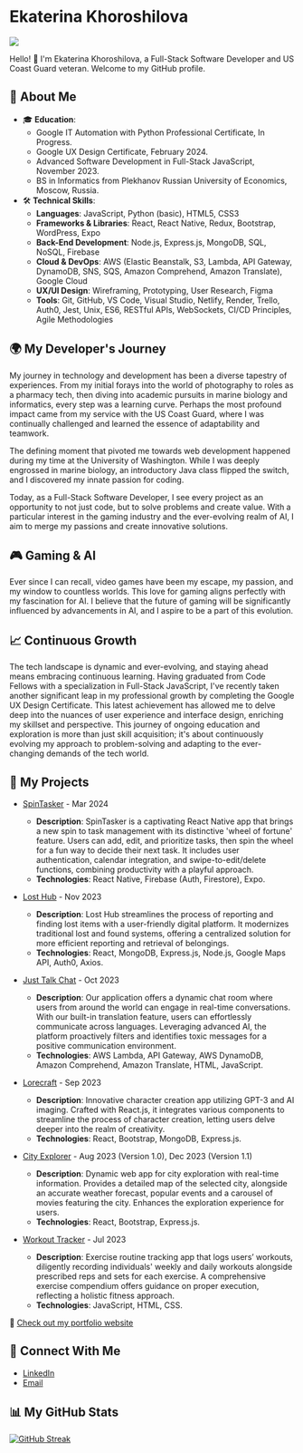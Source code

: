 # Ekaterina Khoroshilova

![](https://komarev.com/ghpvc/?username=KatKho&style=plastic)

Hello! 👋 I'm Ekaterina Khoroshilova, a Full-Stack Software Developer and US Coast Guard veteran. Welcome to my GitHub profile.

## 📌 About Me

- 🎓 **Education**:
  - Google IT Automation with Python Professional Certificate, In Progress.
  - Google UX Design Certificate, February 2024.
  - Advanced Software Development in Full-Stack JavaScript, November 2023.
  - BS in Informatics from Plekhanov Russian University of Economics, Moscow, Russia.
- 🛠️ **Technical Skills**:
  - **Languages**: JavaScript, Python (basic), HTML5, CSS3
  - **Frameworks & Libraries**: React, React Native, Redux, Bootstrap, WordPress, Expo
  - **Back-End Development**: Node.js, Express.js, MongoDB, SQL, NoSQL, Firebase
  - **Cloud & DevOps**: AWS (Elastic Beanstalk, S3, Lambda, API Gateway, DynamoDB, SNS, SQS, Amazon Comprehend, Amazon Translate), Google Cloud
  - **UX/UI Design**: Wireframing, Prototyping, User Research, Figma
  - **Tools**: Git, GitHub, VS Code, Visual Studio, Netlify, Render, Trello, Auth0, Jest, Unix, ES6, RESTful APIs, WebSockets, CI/CD Principles, Agile Methodologies

## 🌍 My Developer's Journey

My journey in technology and development has been a diverse tapestry of experiences. From my initial forays into the world of photography to roles as a pharmacy tech, then diving into academic pursuits in marine biology and informatics, every step was a learning curve. Perhaps the most profound impact came from my service with the US Coast Guard, where I was continually challenged and learned the essence of adaptability and teamwork.

The defining moment that pivoted me towards web development happened during my time at the University of Washington. While I was deeply engrossed in marine biology, an introductory Java class flipped the switch, and I discovered my innate passion for coding.

Today, as a Full-Stack Software Developer, I see every project as an opportunity to not just code, but to solve problems and create value. With a particular interest in the gaming industry and the ever-evolving realm of AI, I aim to merge my passions and create innovative solutions.

## 🎮 Gaming & AI

Ever since I can recall, video games have been my escape, my passion, and my window to countless worlds. This love for gaming aligns perfectly with my fascination for AI. I believe that the future of gaming will be significantly influenced by advancements in AI, and I aspire to be a part of this evolution.

## 📈 Continuous Growth

The tech landscape is dynamic and ever-evolving, and staying ahead means embracing continuous learning. Having graduated from Code Fellows with a specialization in Full-Stack JavaScript, I've recently taken another significant leap in my professional growth by completing the Google UX Design Certificate. This latest achievement has allowed me to delve deep into the nuances of user experience and interface design, enriching my skillset and perspective. This journey of ongoing education and exploration is more than just skill acquisition; it's about continuously evolving my approach to problem-solving and adapting to the ever-changing demands of the tech world.

## 🚀 My Projects

- [SpinTasker](https://github.com/KatKho/SpinTasker) - Mar 2024
  - **Description**: SpinTasker is a captivating React Native app that brings a new spin to task management with its distinctive 'wheel of fortune' feature. Users can add, edit, and prioritize tasks, then spin the wheel for a fun way to decide their next task. It includes user authentication, calendar integration, and swipe-to-edit/delete functions, combining productivity with a playful approach.
  - **Technologies**: React Native, Firebase (Auth, Firestore), Expo.


- [Lost Hub](https://github.com/lost-hub-app) - Nov 2023
  - **Description**: Lost Hub streamlines the process of reporting and finding lost items with a user-friendly digital platform. It modernizes traditional lost and found systems, offering a centralized solution for more efficient reporting and retrieval of belongings.
  - **Technologies**: React, MongoDB, Express.js, Node.js, Google Maps API, Auth0, Axios.
  
- [Just Talk Chat](https://github.com/JustTalkChat/just-talk-chat) - Oct 2023
  - **Description**: Our application offers a dynamic chat room where users from around the world can engage in real-time conversations. With our built-in translation feature, users can effortlessly communicate across languages. Leveraging advanced AI, the platform proactively filters and identifies toxic messages for a positive communication environment.
  - **Technologies**: AWS Lambda, API Gateway, AWS DynamoDB, Amazon Comprehend, Amazon Translate, HTML, JavaScript.

- [Lorecraft](https://github.com/Lore-Craft) - Sep 2023
  - **Description**: Innovative character creation app utilizing GPT-3 and AI imaging. Crafted with React.js, it integrates various components to streamline the process of character creation, letting users delve deeper into the realm of creativity.
  - **Technologies**: React, Bootstrap, MongoDB, Express.js.

- [City Explorer](https://github.com/KatKho/city-explorer) - Aug 2023 (Version 1.0), Dec 2023 (Version 1.1)
  - **Description**: Dynamic web app for city exploration with real-time information. Provides a detailed map of the selected city, alongside an accurate weather forecast, popular events and a carousel of movies featuring the city. Enhances the exploration experience for users.
  - **Technologies**: React, Bootstrap, Express.js.

- [Workout Tracker](https://github.com/201-workout/201-workout) - Jul 2023
  - **Description**: Exercise routine tracking app that logs users’ workouts, diligently recording individuals' weekly and daily workouts alongside prescribed reps and sets for each exercise. A comprehensive exercise compendium offers guidance on proper execution, reflecting a holistic fitness approach.
  - **Technologies**: JavaScript, HTML, CSS.

🔗 [Check out my portfolio website](https://ekhoro.wordpress.com/)

## 🤝 Connect With Me

- [LinkedIn](https://www.linkedin.com/in/ekaterina-khoroshilova/)
- [Email](mailto:ek.khorosh@gmail.com)

## 📊 My GitHub Stats

[![GitHub Streak](https://github-readme-streak-stats.herokuapp.com?user=KatKho&theme=dark)](https://git.io/streak-stats)


